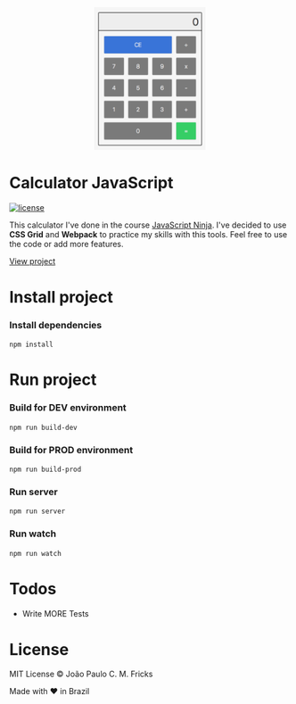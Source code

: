<p align="center"><img src="calculator.png" alt="Calculator" width="200"></p>

# Calculator JavaScript

[![license](https://img.shields.io/github/license/LFeh/1500-translator.svg)](./license.md)

This calculator I've done in the course [JavaScript Ninja](https://blog.da2k.com.br/curso-javascript-ninja/).
I've decided to use **CSS Grid** and **Webpack** to practice my skills with this tools.
Feel free to use the code or add more features.

[View project](https://calculator-javascript.netlify.com/)

# Install project

### Install dependencies
```
npm install
```
# Run project

### Build for DEV environment
```
npm run build-dev
```
### Build for PROD environment
```
npm run build-prod
```
### Run server
```
npm run server
```
### Run watch
```
npm run watch
```
# Todos

 - Write MORE Tests

# License

MIT License © João Paulo C. M. Fricks

Made with ❤ in Brazil
